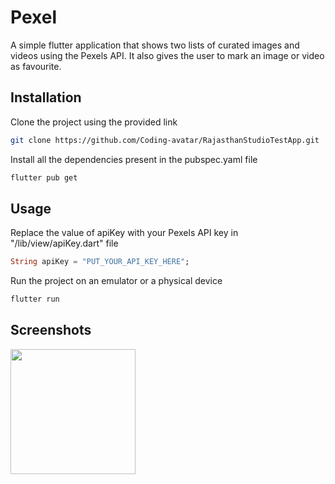 # Pexel

A simple flutter application that shows two lists of curated images and videos using the Pexels API. It also gives the user to mark an image or video as favourite.

## Installation

Clone the project using the provided link

```bash
git clone https://github.com/Coding-avatar/RajasthanStudioTestApp.git
```

Install all the dependencies present in the pubspec.yaml file

```bash
flutter pub get
```

## Usage

Replace the value of apiKey with your Pexels API key in "/lib/view/apiKey.dart" file

```dart
String apiKey = "PUT_YOUR_API_KEY_HERE";
```

Run the project on an emulator or a physical device

```bash
flutter run
```

## Screenshots

<img src = "https://i.ibb.co/9TRJdy3/Whats-App-Image-2021-06-20-at-10-29-09-PM.jpg" width = 200>

